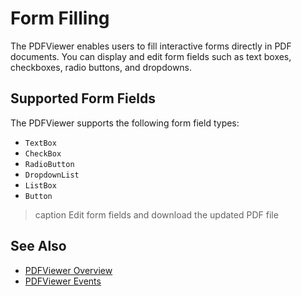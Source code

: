 
# Form Filling

The PDFViewer enables users to fill interactive forms directly in PDF documents. You can display and edit form fields such as text boxes, checkboxes, radio buttons, and dropdowns.

## Supported Form Fields

The PDFViewer supports the following form field types:

* `TextBox`
* `CheckBox`
* `RadioButton`
* `DropdownList`
* `ListBox`
* `Button`

>caption Edit form fields and download the updated PDF file

<demo metaUrl="client/pdfviewer/form-filling/" height="420"></demo>

## See Also

* [PDFViewer Overview](slug:pdfviewer-overview)
* [PDFViewer Events](slug:pdfviewer-events)
